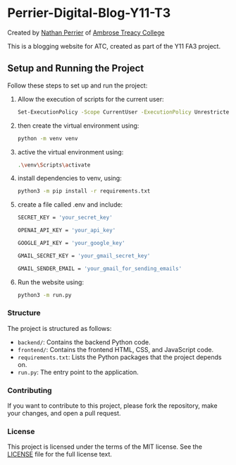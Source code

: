 # Perrier-Digital-Blog-Y11-T3

Created by [Nathan Perrier](https://github.com/nathan-perrier23) of [Ambrose Treacy College](https://www.atc.qld.edu.au/)

This is a blogging website for ATC, created as part of the Y11 FA3 project. 

## Setup and Running the Project

Follow these steps to set up and run the project:

1. Allow the execution of scripts for the current user:

    ```sh
    Set-ExecutionPolicy -Scope CurrentUser -ExecutionPolicy Unrestricted -Force
    ```

2. then create the virtual environment using: 

    ```sh
    python -m venv venv   
    ```      

3. active the virtual environment using:

    ```sh
    .\venv\Scripts\activate 
    ```

4. install dependencies to venv, using:

    ```sh
    python3 -m pip install -r requirements.txt
    ```

5. create a file called .env and include:

    ```sh
    SECRET_KEY = 'your_secret_key'

    OPENAI_API_KEY = 'your_api_key'

    GOOGLE_API_KEY = 'your_google_key'

    GMAIL_SECRET_KEY = 'your_gmail_secret_key'

    GMAIL_SENDER_EMAIL = 'your_gmail_for_sending_emails'
    ```

5. Run the website using:

    ```sh
    python3 -m run.py
    ```

### Structure

The project is structured as follows:

- `backend/`: Contains the backend Python code.
- `frontend/`: Contains the frontend HTML, CSS, and JavaScript code.
- `requirements.txt`: Lists the Python packages that the project depends on.
- `run.py`: The entry point to the application.


### Contributing

If you want to contribute to this project, please fork the repository, make your changes, and open a pull request. 

### License

This project is licensed under the terms of the MIT license. See the [LICENSE](LICENCE.md) file for the full license text.
